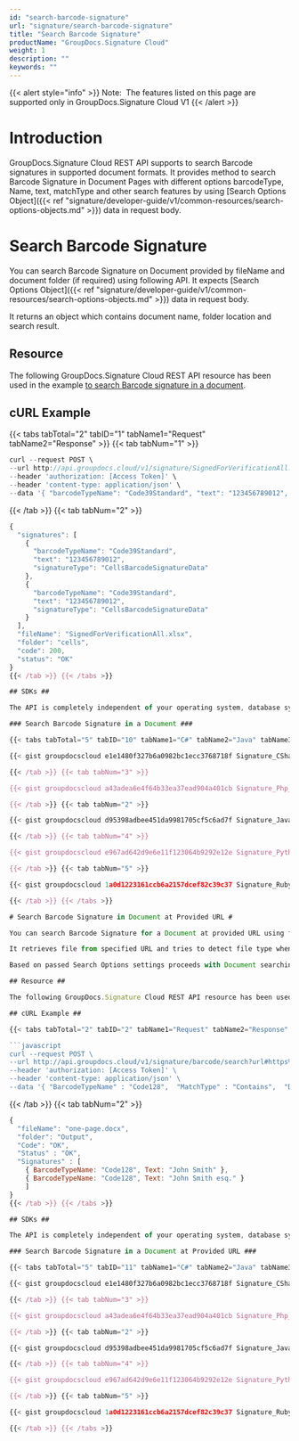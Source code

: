```yaml
---
id: "search-barcode-signature"
url: "signature/search-barcode-signature"
title: "Search Barcode Signature"
productName: "GroupDocs.Signature Cloud"
weight: 1
description: ""
keywords: ""
---
```


{{< alert style="info" >}}
Note:  The features listed on this page are supported only in GroupDocs.Signature Cloud V1
{{< /alert >}}

# Introduction #

GroupDocs.Signature Cloud REST API supports to search Barcode signatures in supported document formats. It provides method to search Barcode Signature in Document Pages with different options barcodeType, Name, text, matchType and other search features by using [Search Options Object]({{< ref "signature/developer-guide/v1/common-resources/search-options-objects.md" >}}) data in request body.

# Search Barcode Signature #

You can search Barcode Signature on Document provided by fileName and document folder (if required) using following API. It expects [Search Options Object]({{< ref "signature/developer-guide/v1/common-resources/search-options-objects.md" >}}) data in request body.

It returns an object which contains document name, folder location and search result.

## Resource ##

The following GroupDocs.Signature Cloud REST API resource has been used in the example [to search Barcode signature in a document](https://apireference.groupdocs.cloud/signature/#!/Search/PostSearchBarcode).

## cURL Example ##

{{< tabs tabTotal="2" tabID="1" tabName1="Request" tabName2="Response" >}} {{< tab tabNum="1" >}}

```javascript
curl --request POST \
--url http://api.groupdocs.cloud/v1/signature/SignedForVerificationAll.xlsx/barcode/search?folder#signed \
--header 'authorization: [Access Token]' \
--header 'content-type: application/json' \
--data '{ "barcodeTypeName": "Code39Standard", "text": "123456789012", "matchType": "Contains", "documentPageNumber": 1, "pagesSetup": { "firstPage": true, "lastPage": false, "oddPages": false, "evenPages": false, "pageNumbers": [ 1 ] }, "searchAllPages": true, "OptionsType": "CellsSearchBarcodeOptionsData" }'

```

{{< /tab >}} {{< tab tabNum="2" >}}

```javascript
{
  "signatures": [
    {
      "barcodeTypeName": "Code39Standard",
      "text": "123456789012",
      "signatureType": "CellsBarcodeSignatureData"
    },
    {
      "barcodeTypeName": "Code39Standard",
      "text": "123456789012",
      "signatureType": "CellsBarcodeSignatureData"
    }
  ],
  "fileName": "SignedForVerificationAll.xlsx",
  "folder": "cells",
  "code": 200,
  "status": "OK"
}
{{< /tab >}} {{< /tabs >}}

## SDKs ##

The API is completely independent of your operating system, database system or development language. We provide and support API SDKs in many development languages in order to make it even easier to integrate. You can see our available SDKs list [here](https://github.com/groupdocs-signature-cloud).

### Search Barcode Signature in a Document ###

{{< tabs tabTotal="5" tabID="10" tabName1="C#" tabName2="Java" tabName3="PHP" tabName4="Python" tabName5="Ruby" >}} {{< tab tabNum="1" >}}

{{< gist groupdocscloud e1e1480f327b6a0982bc1ecc3768718f Signature_CSharp_Search_Signature_Barcode.cs >}}

{{< /tab >}} {{< tab tabNum="3" >}}

{{< gist groupdocscloud a43adea6e4f64b33ea37ead904a401cb Signature_Php_Barcode_Search.php >}}

{{< /tab >}} {{< tab tabNum="2" >}}

{{< gist groupdocscloud d95398adbee451da9981705cf5c6ad7f Signature_Java_Search_Signature_Barcode.java >}}

{{< /tab >}} {{< tab tabNum="4" >}}

{{< gist groupdocscloud e967ad642d9e6e11f123064b9292e12e Signature_Python_Search_Signature_Barcode.py >}}

{{< /tab >}} {{< tab tabNum="5" >}}

{{< gist groupdocscloud 1a0d1223161ccb6a2157dcef82c39c37 Signature_Ruby_Search_Signature_Barcode.rb >}}

{{< /tab >}} {{< /tabs >}}

# Search Barcode Signature in Document at Provided URL #

You can search Barcode Signature for a Document at provided URL using following API.

It retrieves file from specified URL and tries to detect file type when fileName parameter is not specified. It expects [search-options-objects]({{< ref "signature/developer-guide/v1/common-resources/search-options-objects.md" >}}) object data in request body.

Based on passed Search Options settings proceeds with Document searching, it returns object which contains result of searching process.

## Resource ##

The following GroupDocs.Signature Cloud REST API resource has been used in the example [to search Barcode signature in a document at provided URL](https://apireference.groupdocs.cloud/signature/#!/Search/PostSearchBarcodeFromUrl).

## cURL Example ##

{{< tabs tabTotal="2" tabID="2" tabName1="Request" tabName2="Response" >}} {{< tab tabNum="1" >}}

```javascript
curl --request POST \
--url http://api.groupdocs.cloud/v1/signature/barcode/search?url#https%3a%2f%2fwww.dropbox.com%2fs%2fumokluz338w4ng7%2fone-page.docx%3fdl%3d1 \
--header 'authorization: [Access Token]' \
--header 'content-type: application/json' \
--data '{ "BarcodeTypeName" : "Code128",  "MatchType" : "Contains",  "DocumentPageNumber": 1,  "Text": "John Smith",  "SearchAllPages" : true,  "OptionsType" : "WordsSearchBarcodeOptionsData" }'

```

{{< /tab >}} {{< tab tabNum="2" >}}

```javascript
{
  "fileName": "one-page.docx",
  "folder": "Output",
  "Code": "OK",
  "Status" : "OK",
  "Signatures" : [
    { BarcodeTypeName: "Code128", Text: "John Smith" },
    { BarcodeTypeName: "Code128", Text: "John Smith esq." }
    ]
}
{{< /tab >}} {{< /tabs >}}

## SDKs ##

The API is completely independent of your operating system, database system or development language. We provide and support API SDKs in many development languages in order to make it even easier to integrate. You can see our available SDKs list [here](https://github.com/groupdocs-signature-cloud).

### Search Barcode Signature in a Document at Provided URL ###

{{< tabs tabTotal="5" tabID="11" tabName1="C#" tabName2="Java" tabName3="PHP" tabName4="Python" tabName5="Ruby" >}} {{< tab tabNum="1" >}}

{{< gist groupdocscloud e1e1480f327b6a0982bc1ecc3768718f Signature_CSharp_Search_Signature_Barcode_URL.cs >}}

{{< /tab >}} {{< tab tabNum="3" >}}

{{< gist groupdocscloud a43adea6e4f64b33ea37ead904a401cb Signature_Php_Barcode_Search_URL.php >}}

{{< /tab >}} {{< tab tabNum="2" >}}

{{< gist groupdocscloud d95398adbee451da9981705cf5c6ad7f Signature_Java_Search_Signature_Barcode_URL.java >}}

{{< /tab >}} {{< tab tabNum="4" >}}

{{< gist groupdocscloud e967ad642d9e6e11f123064b9292e12e Signature_Python_Search_Signature_Barcode_URL.py >}}

{{< /tab >}} {{< tab tabNum="5" >}}

{{< gist groupdocscloud 1a0d1223161ccb6a2157dcef82c39c37 Signature_Ruby_Search_Signature_Barcode_URL.rb >}}

{{< /tab >}} {{< /tabs >}}

